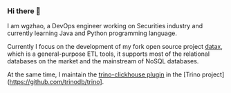 ### Hi there 👋

I am wgzhao, a DevOps engineer working on Securities industry and currently learning Java and Python programming language.

Currently I focus on the development of my fork open source project [datax](https://github.com/Datax), which is a general-purpose ETL tools, it supports most of the relational databases on the market and the mainstream of NoSQL databases.

At the same time, I maintain the [trino-clickhouse plugin](https://github.com/trinodb/trino/tree/master/plugin/trino-clickhouse) in the [Trino project](https://github.com/trinodb/trino].
